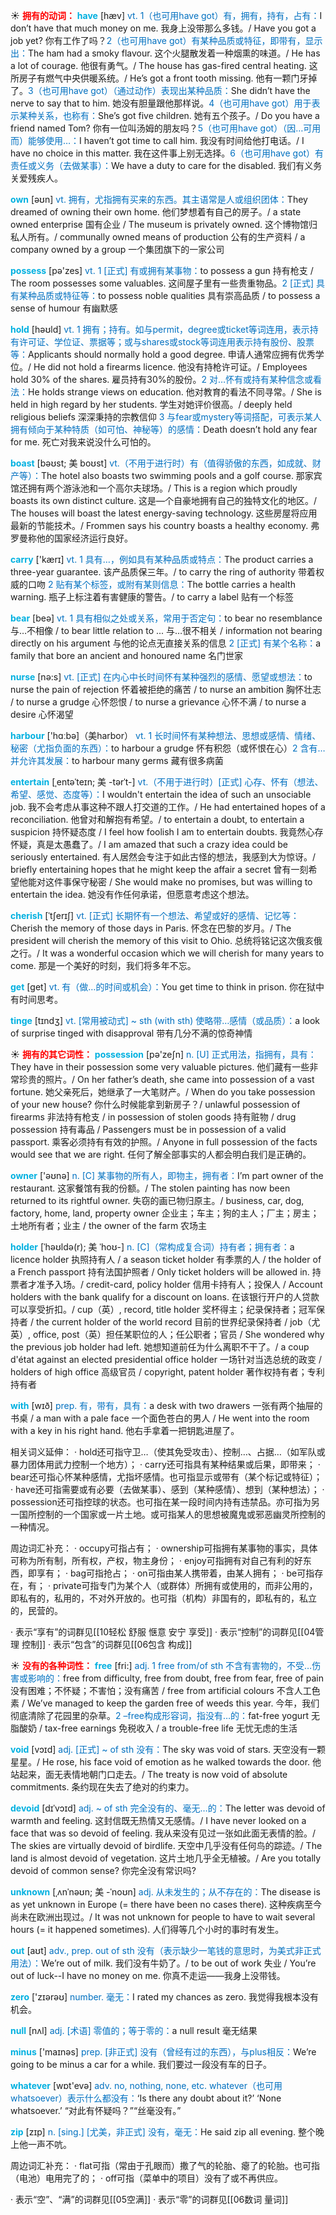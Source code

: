 ☀ <font color="red">**拥有的动词：**</font>
<font color="sky blue">**have**</font> [hæv] 
<font color="#0070c0">vt. 1（也可用have got）有，拥有，持有，占有：</font>I don’t have that much money on me. 我身上没带那么多钱。/ Have you got a job yet? 你有工作了吗？<font color="#0070c0">2（也可用have got）有某种品质或特征，即带有，显示出：</font>The ham had a smoky flavour. 这个火腿散发着一种烟熏的味道。/ He has a lot of courage. 他很有勇气。/ The house has gas-fired central heating. 这所房子有燃气中央供暖系统。/ He’s got a front tooth missing. 他有一颗门牙掉了。<font color="#0070c0">3（也可用have got）（通过动作）表现出某种品质：</font>She didn’t have the nerve to say that to him. 她没有胆量跟他那样说。<font color="#0070c0">4（也可用have got）用于表示某种关系，也称有：</font>She’s got five children. 她有五个孩子。/ Do you have a friend named Tom? 你有一位叫汤姆的朋友吗？<font color="#0070c0">5（也可用have got）（因…可用而）能够使用…：</font>I haven’t got time to call him. 我没有时间给他打电话。/ I have no choice in this matter. 我在这件事上别无选择。<font color="#0070c0">6（也可用have got）有责任或义务（去做某事）：</font>We have a duty to care for the disabled. 我们有义务关爱残疾人。

<font color="sky blue">**own**</font> [əʊn] 
<font color="#0070c0">vt. 拥有，尤指拥有买来的东西。其主语常是人或组织团体：</font>They dreamed of owning their own home. 他们梦想着有自己的房子。/ a state owned enterprise 国有企业 / The museum is privately owned. 这个博物馆归私人所有。/ communally owned means of production 公有的生产资料 / a company owned by a group 一个集团旗下的一家公司

<font color="sky blue">**possess**</font> [pə'zes] 
<font color="#0070c0">vt. 1 [正式] 有或拥有某事物：</font>to possess a gun 持有枪支 / The room possesses some valuables. 这间屋子里有一些贵重物品。<font color="#0070c0">2 [正式] 具有某种品质或特征等：</font>to possess noble qualities 具有崇高品质 / to possess a sense of humour 有幽默感 

<font color="sky blue">**hold**</font> [həʊld] 
<font color="#0070c0">vt. 1 拥有；持有。如与permit，degree或ticket等词连用，表示持有许可证、学位证、票据等；或与shares或stock等词连用表示持有股份、股票等：</font>Applicants should normally hold a good degree. 申请人通常应拥有优秀学位。/ He did not hold a firearms licence. 他没有持枪许可证。/ Employees hold 30% of the shares. 雇员持有30%的股份。<font color="#0070c0">2 对…怀有或持有某种信念或看法：</font>He holds strange views on education. 他对教育的看法不同寻常。/ She is held in high regard by her students. 学生对她评价很高。/ deeply held religious beliefs 深深秉持的宗教信仰 <font color="#0070c0">3 与fear或mystery等词搭配，可表示某人拥有倾向于某种特质（如可怕、神秘等）的感情：</font>Death doesn’t hold any fear for me. 死亡对我来说没什么可怕的。
           
<font color="sky blue">**boast**</font> [bəʊst; 美 boʊst]
<font color="#0070c0">vt.（不用于进行时）有（值得骄傲的东西，如成就、财产等）：</font>The hotel also boasts two swimming pools and a golf course. 那家宾馆还拥有两个游泳池和一个高尔夫球场。/ This is a region which proudly boasts its own distinct culture. 这是—个自豪地拥有自己的独特文化的地区。/ The houses will boast the latest energy-saving technology. 这些房屋将应用最新的节能技术。/ Frommen says his country boasts a healthy economy. 弗罗曼称他的国家经济运行良好。

<font color="sky blue">**carry**</font> ['kærɪ] 
<font color="#0070c0">vt. 1 具有…，例如具有某种品质或特点：</font>The product carries a three-year guarantee. 该产品质保三年。/ to carry the ring of authority 带着权威的口吻 <font color="#0070c0">2 贴有某个标签，或附有某则信息：</font>The bottle carries a health warning. 瓶子上标注着有害健康的警告。/ to carry a label 贴有一个标签 

<font color="sky blue">**bear**</font> [beə] 
<font color="#0070c0">vt. 1 具有相似之处或关系，常用于否定句：</font>to bear no resemblance 与…不相像 / to bear little relation to ... 与…很不相关 / information not bearing directly on his argument 与他的论点无直接关系的信息 <font color="#0070c0">2 [正式] 有某个名称：</font>a family that bore an ancient and honoured name 名门世家

<font color="sky blue">**nurse**</font> [nə:s] 
<font color="#0070c0">vt. [正式] 在内心中长时间怀有某种强烈的感情、愿望或想法：</font>to nurse the pain of rejection 怀着被拒绝的痛苦 / to nurse an ambition 胸怀壮志 / to nurse a grudge 心怀怨恨 / to nurse a grievance 心怀不满 / to nurse a desire 心怀渴望

<font color="sky blue">**harbour**</font> ['hɑːbə]（美harbor）
<font color="#0070c0">vt. 1 长时间怀有某种想法、思想或感情、情绪、秘密（尤指负面的东西）：</font>to harbour a grudge 怀有积怨（或怀恨在心）<font color="#0070c0">2 含有…并允许其发展：</font>to harbour many germs 藏有很多病菌
                      
<font color="sky blue">**entertain**</font> [ˌentəˈteɪn; 美 -tərˈt-]
<font color="#0070c0">vt.（不用于进行时）[正式] 心存、怀有（想法、希望、感觉、态度等）：</font>I wouldn't entertain the idea of such an unsociable job. 我不会考虑从事这种不跟人打交道的工作。/ He had entertained hopes of a reconciliation. 他曾对和解抱有希望。/ to entertain a doubt, to entertain a suspicion 持怀疑态度 / I feel how foolish I am to entertain doubts. 我竟然心存怀疑，真是太愚蠢了。/ I am amazed that such a crazy idea could be seriously entertained. 有人居然会专注于如此古怪的想法，我感到大为惊讶。/ briefly entertaining hopes that he might keep the affair a secret 曾有一刻希望他能对这件事保守秘密 / She would make no promises, but was willing to entertain the idea. 她没有作任何承诺，但愿意考虑这个想法。

<font color="sky blue">**cherish**</font> [ˈtʃerɪʃ]
<font color="#0070c0">vt. [正式] 长期怀有一个想法、希望或好的感情、记忆等：</font>Cherish the memory of those days in Paris. 怀念在巴黎的岁月。/ The president will cherish the memory of this visit to Ohio. 总统将铭记这次俄亥俄之行。/ It was a wonderful occasion which we will cherish for many years to come. 那是一个美好的时刻，我们将多年不忘。

<font color="sky blue">**get**</font> [ɡet] 
<font color="#0070c0">vt. 有（做…的时间或机会）：</font>You get time to think in prison. 你在狱中有时间思考。
           
<font color="sky blue">**tinge**</font> [tɪndʒ]
<font color="#0070c0">vt. [常用被动式] ~ sth (with sth) 使略带…感情（或品质）：</font>a look of surprise tinged with disapproval 带有几分不满的惊奇神情

☀ <font color="red">**拥有的其它词性：**</font>
<font color="sky blue">**possession**</font> [pə'zeʃn] 
<font color="#0070c0">n. [U] 正式用法，指拥有，具有：</font>They have in their possession some very valuable pictures. 他们藏有一些非常珍贵的照片。/ On her father’s death, she came into possession of a vast fortune. 她父亲死后，她继承了一大笔财产。/ When do you take possession of your new house? 你什么时候能拿到新房子？/ unlawful possession of firearms 非法持有枪支 / in possession of stolen goods 持有赃物 / drug possession 持有毒品 / Passengers must be in possession of a valid passport. 乘客必须持有有效的护照。/ Anyone in full possession of the facts would see that we are right. 任何了解全部事实的人都会明白我们是正确的。

<font color="sky blue">**owner**</font> ['əʊnə] 
<font color="#0070c0">n. [C] 某事物的所有人，即物主，拥有者：</font>I’m part owner of the restaurant. 这家餐馆有我的份额。/ The stolen painting has now been returned to its rightful owner. 失窃的画已物归原主。/ business, car, dog, factory, home, land, property owner 企业主；车主；狗的主人；厂主；房主；土地所有者；业主 / the owner of the farm 农场主
           
<font color="sky blue">**holder**</font> [ˈhəʊldə(r); 美 ˈhoʊ-]
<font color="#0070c0">n. [C]（常构成复合词）持有者；拥有者：</font>a licence holder 执照持有人 / a season ticket holder 有季票的人 / the holder of a French passport 持有法国护照者 / Only ticket holders will be allowed in. 持票者才准予入场。/ credit-card, policy holder 信用卡持有人；投保人 / Account holders with the bank qualify for a discount on loans. 在该银行开户的人贷款可以享受折扣。/ cup（英）, record, title holder 奖杯得主；纪录保持者；冠军保持者 / the current holder of the world record 目前的世界纪录保持者 / job（尤英）, office, post（英）担任某职位的人；任公职者；官员 / She wondered why the previous job holder had left. 她想知道前任为什么离职不干了。/ a coup d'état against an elected presidential office holder 一场针对当选总统的政变 / holders of high office 高级官员 / copyright, patent holder 著作权持有者；专利持有者

<font color="sky blue">**with**</font> [wɪð] 
<font color="#0070c0">prep. 有，带有，具有：</font>a desk with two drawers 一张有两个抽屉的书桌 / a man with a pale face 一个面色苍白的男人 / He went into the room with a key in his right hand. 他右手拿着一把钥匙进屋了。

相关词义延伸：
· hold还可指守卫…（使其免受攻击）、控制…、占据…（如军队或暴力团体用武力控制一个地方）；
· carry还可指具有某种结果或后果，即带来；
· bear还可指心怀某种感情，尤指坏感情。也可指显示或带有（某个标记或特征）；
· have还可指需要或有必要（去做某事）、感到（某种感情）、想到（某种想法）；
· possession还可指控球的状态。也可指在某一段时间内持有违禁品。亦可指为另一国所控制的一个国家或一片土地。或可指某人的思想被魔鬼或邪恶幽灵所控制的一种情况。

周边词汇补充：
· occupy可指占有；
· ownership可指拥有某事物的事实，具体可称为所有制，所有权，产权，物主身份；
· enjoy可指拥有对自己有利的好东西，即享有；
· bag可指抢占；
· on可指由某人携带着，由某人拥有；
· be可指存在，有；
· private可指专门为某个人（或群体）所拥有或使用的，而非公用的，即私有的，私用的，不对外开放的。也可指（机构）非国有的，即私有的，私立的，民营的。

· 表示“享有”的词群见[[10轻松 舒服 惬意 安宁 享受]]
· 表示“控制”的词群见[[04管理 控制]]
· 表示“包含”的词群见[[06包含 构成]]

☀ <font color="red">**没有的各种词性：**</font>
<font color="sky blue">**free**</font> [fri:] 
<font color="#0070c0">adj. 1 free from/of sth 不含有害物的，不受…伤害或影响的：</font>free from difficulty, free from doubt, free from fear, free of pain 没有困难；不怀疑；不害怕；没有痛苦 / free from artificial colours 不含人工色素 / We’ve managed to keep the garden free of weeds this year. 今年，我们彻底清除了花园里的杂草。<font color="#0070c0">2 –free构成形容词，指没有…的：</font>fat-free yogurt 无脂酸奶 / tax-free earnings 免税收入 / a trouble-free life 无忧无虑的生活
           
<font color="sky blue">**void**</font> [vɔɪd]
<font color="#0070c0">adj. [正式] ~ of sth 没有：</font>The sky was void of stars. 天空没有一颗星星。/ He rose, his face void of emotion as he walked towards the door. 他站起来，面无表情地朝门口走去。/ The treaty is now void of absolute commitments. 条约现在失去了绝对的约束力。

<font color="sky blue">**devoid**</font> [dɪˈvɔɪd]
<font color="#0070c0">adj. ~ of sth 完全没有的、毫无…的：</font>The letter was devoid of warmth and feeling. 这封信既无热情又无感情。/ I have never looked on a face that was so devoid of feeling. 我从来没有见过一张如此面无表情的脸。/ The skies are virtually devoid of birdlife. 天空中几乎没有任何鸟的踪迹。/ The land is almost devoid of vegetation. 这片土地几乎全无植被。/ Are you totally devoid of common sense? 你完全没有常识吗?
       
<font color="sky blue">**unknown**</font> [ˌʌnˈnəʊn; 美 -ˈnoʊn]
<font color="#0070c0">adj. 从未发生的；从不存在的：</font>The disease is as yet unknown in Europe (= there have been no cases there). 这种疾病至今尚未在欧洲出现过。/ It was not unknown for people to have to wait several hours (= it happened sometimes). 人们得等几个小时的事时有发生。

<font color="sky blue">**out**</font> [aʊt] 
<font color="#0070c0">adv., prep. out of sth 没有（表示缺少一笔钱的意思时，为美式非正式用法）：</font>We’re out of milk. 我们没有牛奶了。/ to be out of work 失业 / You’re out of luck--I have no money on me. 你真不走运——我身上没带钱。

<font color="sky blue">**zero**</font> ['zɪərəʊ] 
<font color="#0070c0">number. 毫无：</font>I rated my chances as zero. 我觉得我根本没有机会。
           
<font color="sky blue">**null**</font> [nʌl]
<font color="#0070c0">adj. [术语] 零值的；等于零的：</font>a null result 毫无结果

<font color="sky blue">**minus**</font> ['maɪnəs] 
<font color="#0070c0">prep. [非正式] 没有（曾经有过的东西），与plus相反：</font>We’re going to be minus a car for a while. 我们要过一段没有车的日子。

<font color="sky blue">**whatever**</font> [wɒt'evə] 
<font color="#0070c0">adv. no, nothing, none, etc. whatever（也可用whatsoever）表示什么都没有：</font>‘Is there any doubt about it?’ ‘None whatsoever.’ “对此有怀疑吗？”“丝毫没有。”

<font color="sky blue">**zip**</font> [zɪp] 
<font color="#0070c0">n. [sing.] [尤美，非正式] 没有，毫无：</font>He said zip all evening. 整个晚上他一声不吭。

周边词汇补充：
· flat可指（常由于孔眼而）撒了气的轮胎、瘪了的轮胎。也可指（电池）电用完了的；
· off可指（菜单中的项目）没有了或不再供应。

· 表示“空”、“满”的词群见[[05空满]]
· 表示“零”的词群见[[06数词 量词]]

